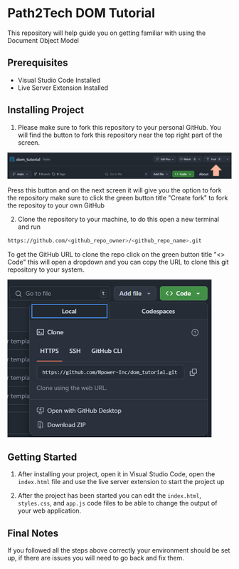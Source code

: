 # Path2Tech DOM Tutorial

This repository will help guide you on getting familiar with using the Document Object Model

## Prerequisites
- Visual Studio Code Installed
- Live Server Extension Installed


## Installing Project
1. Please make sure to fork this repository to your personal GitHub. You will find the button to fork this repository near the top right part of the screen.

![Locate Fork GitHub Repo](doc/images/ForkRepo.png)

Press this button and on the next screen it will give you the option to fork the repository make sure to click the green button title "Create fork" to fork the repositoy to your own GitHub

2. Clone the repository to your machine, to do this open a new terminal and run

```sh
https://github.com/<github_repo_owner>/<github_repo_name>.git
```

To get the GitHub URL to clone the repo click on the green button title "<> Code" this will open a dropdown and you can copy the URL to clone this git repository to your system.

![Clone GitHub URL](doc/images/CloneGitHubURL.png)

## Getting Started

1. After installing your project, open it in Visual Studio Code, open the `index.html` file and use the live server extension to start the project up

2. After the project has been started you can edit the `index.html`, `styles.css`, and `app.js` code files to be able to change the output of your web application.

## Final Notes
If you followed all the steps above correctly your environment should be set up, if there are issues you will need to go back and fix them.